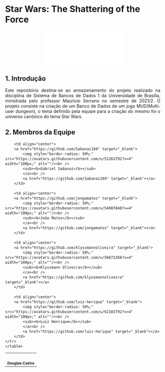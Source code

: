 # **Star Wars: The Shattering of the Force**

<p align="center">
	<img src="./assets/logo.png" alt="Alt Text" style="zoom:25%;"/>
</p>

## 1. **Introdução**

<p align="justify">Este repositório destina-se ao armazenamento do projeto realizado na disciplina de Sistema de Bancos de Dados 1 da Universidade de Brasília, ministrada pelo professor Mauricio Serrano no semestre de 2021/2. O projeto consiste na criação de um Banco de Dados de um jogo MUD(Multi-user dungeon), o tema definido pela equipe para a criação do mesmo foi o universo canônico do tema Star Wars.</p>

## 2. **Membros da Equipe**

<table>
    <tr>
        <td align="center">
        <a href="https://github.com/douglasffcastro" target="_blank">
        	<img style="border-radius: 50%;" src="https://avatars.githubusercontent.com/u/69691521?v=4" width="100px;" alt=""/><br />
        	<sub><b>Douglas Castro</b></sub>
        	</a><br />
        	<a href="https://github.com/douglasffcastro" target="_blank"></a>
       	</td>


        <td align="center">
        <a href="https://github.com/Sabanai104" target="_blank">
        	<img style="border-radius: 50%;" src="https://avatars.githubusercontent.com/u/51263792?v=4" width="100px;" alt=""/><br />
        	<sub><b>Gabriel Sabanai</b></sub>
        	</a><br />
        	<a href="https://github.com/Sabanai104" target="_blank"></a>
       	</td>
       	
       	<td align="center">
        <a href="https://github.com/jongamatos" target="_blank">
        	<img style="border-radius: 50%;" src="https://avatars.githubusercontent.com/u/54087048?v=4" width="100px;" alt=""/><br />
        	<sub><b>João Matos</b></sub>
        	</a><br />
        	<a href="https://github.com/jongamatos" target="_blank"></a>
       	</td>
       	
       	<td align="center">
        <a href="https://github.com/klyssmannoliveira" target="_blank">
        	<img style="border-radius: 50%;" src="https://avatars.githubusercontent.com/u/56873266?v=4" width="100px;" alt=""/><br />
        	<sub><b>Klyssmann Oliveira</b></sub>
        	</a><br />
        	<a href="https://github.com/klyssmannoliveira" target="_blank"></a>
       	</td>
       	
       	<td align="center">
        <a href="https://github.com/luiz-herique" target="_blank">
        	<img style="border-radius: 50%;" src="https://avatars.githubusercontent.com/u/62183792?v=4" width="100px;" alt=""/><br />
        	<sub><b>Luiz Henrique</b></sub>
        	</a><br />
        	<a href="https://github.com/luiz-herique" target="_blank"></a>
       	</td>
    </tr>
    </table>


    
    
